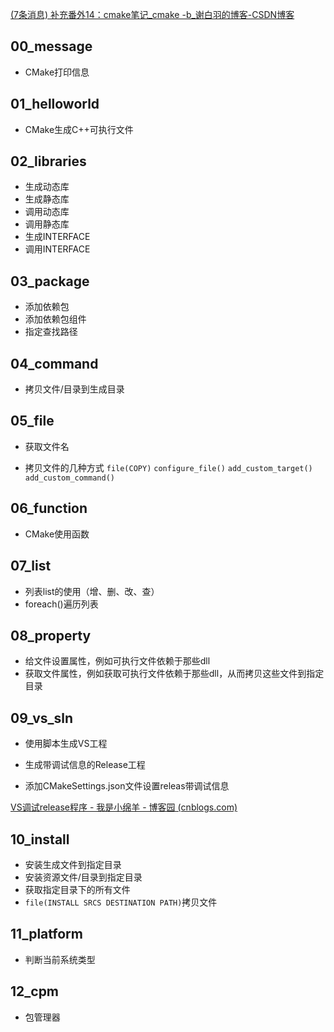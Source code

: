 [(7条消息) 补充番外14：cmake笔记_cmake -b_谢白羽的博客-CSDN博客](https://blog.csdn.net/weixin_43679037/article/details/124030345)



## 00_message

* CMake打印信息

## 01_helloworld

* CMake生成C++可执行文件

## 02_libraries

- 生成动态库
- 生成静态库
- 调用动态库
- 调用静态库
- 生成INTERFACE
- 调用INTERFACE

## 03_package

- 添加依赖包
- 添加依赖包组件
- 指定查找路径

## 04_command

- 拷贝文件/目录到生成目录

## 05_file

- 获取文件名

- 拷贝文件的几种方式 `file(COPY)` `configure_file()` `add_custom_target() add_custom_command()`

## 06_function

- CMake使用函数

## 07_list

- 列表list的使用（增、删、改、查）
- foreach()遍历列表

## 08_property

- 给文件设置属性，例如可执行文件依赖于那些dll
- 获取文件属性，例如获取可执行文件依赖于那些dll，从而拷贝这些文件到指定目录

## 09_vs_sln

- 使用脚本生成VS工程

- 生成带调试信息的Release工程

- 添加CMakeSettings.json文件设置releas带调试信息

[VS调试release程序 - 我是小绵羊 - 博客园 (cnblogs.com)](https://www.cnblogs.com/mmmmmmmmm/p/17041265.html)

## 10_install

- 安装生成文件到指定目录
- 安装资源文件/目录到指定目录
- 获取指定目录下的所有文件
- `file(INSTALL SRCS DESTINATION PATH)`拷贝文件

## 11_platform

- 判断当前系统类型

## 12_cpm
- 包管理器
